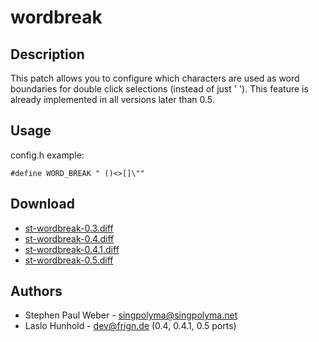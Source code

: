 wordbreak
=========

Description
-----------

This patch allows you to configure which characters are used as
word boundaries for double click selections (instead of just ' ').
This feature is already implemented in all versions later than 0.5.

Usage
-----

config.h example:

	#define WORD_BREAK " ()<>[]\""

Download
--------
* [st-wordbreak-0.3.diff](st-wordbreak-0.3.diff)
* [st-wordbreak-0.4.diff](st-wordbreak-0.4.diff)
* [st-wordbreak-0.4.1.diff](st-wordbreak-0.4.1.diff)
* [st-wordbreak-0.5.diff](st-wordbreak-0.5.diff)

Authors
-------

 * Stephen Paul Weber - singpolyma@singpolyma.net
 * Laslo Hunhold - dev@frign.de (0.4, 0.4.1, 0.5 ports)
